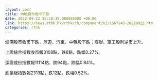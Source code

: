 ```yaml
---
layout: post
title: 內地股市收市下跌
date: 2022-09-22 15:18:35.000000000 +08:00
link: https://news.rthk.hk/rthk/ch/component/k2/1667948-20220922.htm
categories: rthk
---
```


滬深股市收市下跌，旅遊、汽車、中藥股下跌；煤炭、軍工股則逆市上升。

上證綜合指數收市報3108點，跌8點，跌幅0.27%。

深證成份指數報11114點，跌94點，跌幅0.84%。

創業板指數報2319點，跌12點，跌幅0.52%。
